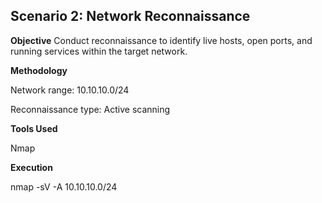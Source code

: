 ## Scenario 2: Network Reconnaissance

**Objective**
Conduct reconnaissance to identify live hosts, open ports, and running services within the target network.

**Methodology**

Network range: 10.10.10.0/24

Reconnaissance type: Active scanning

**Tools Used**

Nmap

**Execution**

nmap -sV -A 10.10.10.0/24
